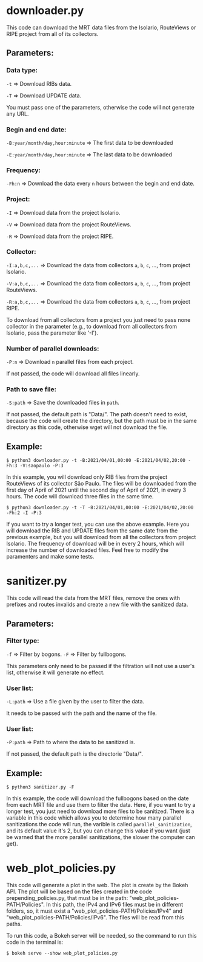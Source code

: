 # downloader.py

This code can download the MRT data files from the Isolario, RouteViews or RIPE project from all of its collectors.

## Parameters:

### __Data type__:
``-t`` => Download RIBs data.

``-T`` => Download UPDATE data.

You must pass one of the parameters, otherwise the code will not generate any URL.

### __Begin and end date__:
``-B:year/month/day,hour:minute`` => The first data to be downloaded

``-E:year/month/day,hour:minute`` => The last data to be downloaded

### __Frequency__:
``-Fh:n`` => Download the data every ``n`` hours between the begin and end date.

### __Project__:
``-I`` => Download data from the project Isolario.

``-V`` => Download data from the project RouteViews.

``-R`` => Download data from the project RIPE.

### __Collector__:
``-I:a,b,c,...`` => Download the data from collectors ``a``, ``b``, ``c``, ..., from project Isolario.

``-V:a,b,c,...`` => Download the data from collectors ``a``, ``b``, ``c``, ..., from project RouteViews.

``-R:a,b,c,...`` => Download the data from collectors ``a``, ``b``, ``c``, ..., from project RIPE.

To download from all collectors from a project you just need to pass none collector in the parameter (e.g., to download from all collectors from Isolario, pass the parameter like '-I').

### __Number of parallel downloads__:
``-P:n`` => Download ``n`` parallel files from each project.

If not passed, the code will download all files linearly.

### __Path to save file__:
``-S:path`` => Save the downloaded files in ``path``.

If not passed, the default path is "Data/". The path doesn't need to exist, because the code will create the directory, but the path must be in the same directory as this code, otherwise wget will not download the file.

## Example:
    $ python3 downloader.py -t -B:2021/04/01,00:00 -E:2021/04/02,20:00 -Fh:3 -V:saopaulo -P:3
  
In this example, you will download only RIB files from the project RouteViews of its collector São Paulo. The files will be downloaded from the first day of April of 2021 until the second day of April of 2021, in every 3 hours. The code will download three files in the same time.

    $ python3 downloader.py -t -T -B:2021/04/01,00:00 -E:2021/04/02,20:00 -Fh:2 -I -P:3
    
If you want to try a longer test, you can use the above example. Here you will download the RIB and UPDATE files from the same date from the previous example, but you will download from all the collectors from project Isolario. The frequency of download will be in every 2 hours, which will increase the number of downloaded files. Feel free to modify the paramenters and make some tests.

# sanitizer.py

This code will read the data from the MRT files, remove the ones with prefixes and routes invalids and create a new file with the sanitized data.

## Parameters:

### __Filter type__:

``-f`` => Filter by bogons.
``-F`` => Filter by fullbogons.

This parameters only need to be passed if the filtration will not use a user's list, otherwise it will generate no effect.

### __User list__:

``-L:path`` => Use a file given by the user to filter the data.

It needs to be passed with the path and the name of the file.

### __User list__:

``-P:path`` => Path to where the data to be sanitized is.

If not passed, the default path is the directorie "Data/".

## Example:
    $ python3 sanitizer.py -F
  
In this example, the code will download the fullbogons based on the date from each MRT file and use them to filter the data. Here, if you want to try a longer test, you just need to download more files to be sanitized. There is a variable in this code which allows you to determine how many parallel sanitizations the code will run, the varible is called ``parallel_sanitization``, and its default value it's 2, but you can change this value if you want (just be warned that the more parallel sanitizations, the slower the computer can get).


# web_plot_policies.py

This code will generate a plot in the web. The plot is create by the Bokeh API. The plot will be based on the files created in the code prepending_policies.py, that must be in the path: "web_plot_policies-PATH/Policies". In this path, the IPv4 and IPv6 files must be in different folders, so, it must exist a "web_plot_policies-PATH/Policies/IPv4" and "web_plot_policies-PATH/Policies/IPv6". The files will be read from this paths.

To run this code, a Bokeh server will be needed, so the command to run this code in the terminal is:

    $ bokeh serve --show web_plot_policies.py
    


